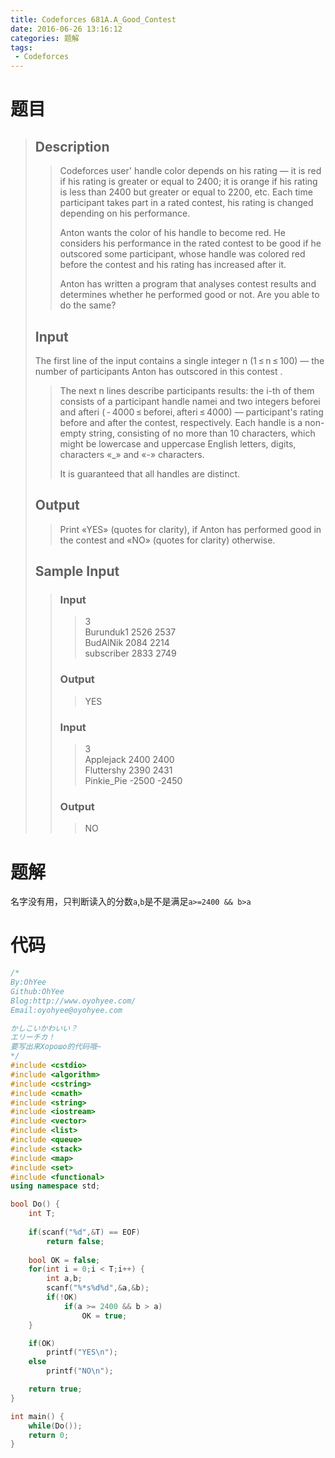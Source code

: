 ```yaml
---
title: Codeforces 681A.A_Good_Contest
date: 2016-06-26 13:16:12
categories: 题解
tags:
 - Codeforces
---
```

# 题目

> ## Description  
>> Codeforces user' handle color depends on his rating — it is red if his rating is greater or equal to 2400; it is orange if his rating is less than 2400 but greater or equal to 2200, etc. Each time participant takes part in a rated contest, his rating is changed depending on his performance.  
>>   
>> Anton wants the color of his handle to become red. He considers his performance in the rated contest to be good if he outscored some participant, whose handle was colored red before the contest and his rating has increased after it.  
>>   
>> Anton has written a program that analyses contest results and determines whether he performed good or not. Are you able to do the same?  
>   <!--more-->
> ## Input  
> The first line of the input contains a single integer n (1 ≤ n ≤ 100) — the number of participants Anton has outscored in this contest .  
>   
>> The next n lines describe participants results: the i-th of them consists of a participant handle namei and two integers beforei and afteri ( - 4000 ≤ beforei, afteri ≤ 4000) — participant's rating before and after the contest, respectively. Each handle is a non-empty string, consisting of no more than 10 characters, which might be lowercase and uppercase English letters, digits, characters «_» and «-» characters.  
>>   
>> It is guaranteed that all handles are distinct.  
>   
> ## Output  
>> Print «YES» (quotes for clarity), if Anton has performed good in the contest and «NO» (quotes for clarity) otherwise.  
>   
> ## Sample Input  
>> 
>> ### Input  
>>> 3  
>>> Burunduk1 2526 2537  
>>> BudAlNik 2084 2214  
>>> subscriber 2833 2749  
>>
>> ### Output  
>>> YES  
>>
>> ### Input  
>>> 3  
>>> Applejack 2400 2400  
>>> Fluttershy 2390 2431  
>>> Pinkie_Pie -2500 -2450  
>>
>> ### Output  
>>> NO  

# 题解

名字没有用，只判断读入的分数`a`,`b`是不是满足`a>=2400 && b>a`

# 代码
```cpp Codeforce 681A https://github.com/OhYee/ACM.github.io/blob/master/Codeforces/681A.A%20Good%20Contest.cpp 代码备份
/*
By:OhYee
Github:OhYee
Blog:http://www.oyohyee.com/
Email:oyohyee@oyohyee.com

かしこいかわいい？
エリーチカ！
要写出来Хорошо的代码哦~
*/
#include <cstdio>
#include <algorithm>
#include <cstring>
#include <cmath>
#include <string>
#include <iostream>
#include <vector>
#include <list>
#include <queue>
#include <stack>
#include <map>
#include <set>
#include <functional>
using namespace std;

bool Do() {
    int T;
    
    if(scanf("%d",&T) == EOF)
        return false;
    
    bool OK = false;
    for(int i = 0;i < T;i++) {
        int a,b;
        scanf("%*s%d%d",&a,&b);
        if(!OK)
            if(a >= 2400 && b > a)
                OK = true;
    }

    if(OK)
        printf("YES\n");
    else
        printf("NO\n");

    return true;
}

int main() {
    while(Do());
    return 0;
}
```